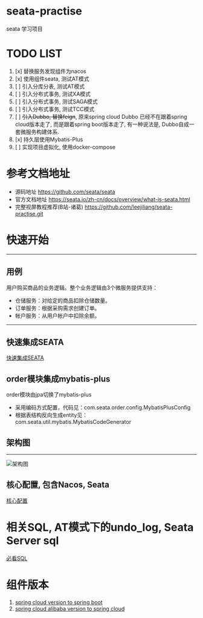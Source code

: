 # seata-practise
seata 学习项目
# TODO LIST
1. [x] 替换服务发现组件为nacos
2. [x] 使用组件seata, 测试AT模式
3. [ ] 引入分库分表, 测试AT模式
4. [ ] 引入分布式事务, 测试XA模式
5. [ ] 引入分布式事务, 测试SAGA模式
6. [ ] 引入分布式事务, 测试TCC模式
7. [ ] ~~引入Dubbo, 替换feign~~, 原来spring cloud Dubbo 已经不在跟着spring cloud版本走了, 而是跟着spring boot版本走了, 有一种说法是, Dubbo自成一套微服务构建体系.
8. [x] 持久层使用Mybatis-Plus
9. [ ] 实现项目虚拟化, 使用docker-compose
# 参考文档地址
- 源码地址
https://github.com/seata/seata
- 官方文档地址
https://seata.io/zh-cn/docs/overview/what-is-seata.html
- 完整视屏教程推荐(B站-诸葛)
https://github.com/leejiliang/seata-practise.git
# 快速开始
---
## 用例
用户购买商品的业务逻辑。整个业务逻辑由3个微服务提供支持：

- 仓储服务：对给定的商品扣除仓储数量。
- 订单服务：根据采购需求创建订单。
- 帐户服务：从用户帐户中扣除余额。

---
## 快速集成SEATA
[快速集成SEATA](https://github.com/leejiliang/seata-practise/blob/main/doc/reference/seata-help.md)

## order模块集成mybatis-plus
order模块由jpa切换了mybatis-plus
- 采用编码方式配置，代码见：com.seata.order.config.MybatisPlusConfig
- 根据表结构反向生成entity见：com.seata.util.mybatis.MybatisCodeGenerator

## 架构图
---
![架构图](https://image-blog-lee.oss-cn-hangzhou.aliyuncs.com/uPic/g3sT6R.jpg)
## 核心配置, 包含Nacos, Seata
[核心配置](https://github.com/leejiliang/seata-practise/blob/main/doc/reference/configuration.md)
# 相关SQL, AT模式下的undo_log, Seata Server sql
[必看SQL](https://github.com/leejiliang/seata-practise/blob/main/doc/reference/%E5%BF%85%E5%A4%87SQL.md)

# 组件版本
1. [spring cloud version to spring boot](https://github.com/spring-cloud/spring-cloud-release/wiki/Supported-Versions)
2. [spring cloud alibaba version to spring cloud](https://github.com/alibaba/spring-cloud-alibaba/wiki/%E7%89%88%E6%9C%AC%E8%AF%B4%E6%98%8E)
